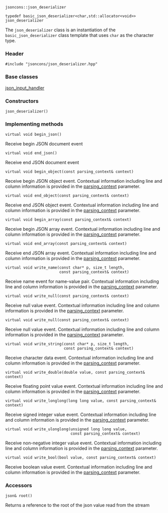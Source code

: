     jsoncons::json_deserializer

    typedef basic_json_deserializer<char,std::allocator<void>> json_deserializer

The `json_deserializer` class is an instantiation of the `basic_json_deserializer` class template that uses `char` as the character type.

### Header

    #include "jsoncons/json_deserializer.hpp"

### Base classes

[json_input_handler](json_input_handler)

### Constructors

    json_deserializer()

### Implementing methods

    virtual void begin_json()
Receive begin JSON document event

    virtual void end_json()
Receive end JSON document event

    virtual void begin_object(const parsing_context& context)
Receive begin JSON object event. Contextual information including
line and column information is provided in the [parsing_context](parsing_context) parameter. 

    virtual void end_object(const parsing_context& context)
Receive end JSON object event. Contextual information including
line and column information is provided in the [parsing_context](parsing_context) parameter. 

    virtual void begin_array(const parsing_context& context)
Receive begin JSON array event. Contextual information including
line and column information is provided in the [parsing_context](parsing_context) parameter. 

    virtual void end_array(const parsing_context& context)
Receive end JSON array event. Contextual information including
line and column information is provided in the [parsing_context](parsing_context) parameter. 

    virtual void write_name(const char* p, size_t length, 
                            const parsing_context& context)
Receive name event for name-value pair. Contextual information including
line and column information is provided in the [parsing_context](parsing_context) parameter.  

    virtual void write_null(const parsing_context& context)
Receive null value event. Contextual information including
line and column information is provided in the [parsing_context](parsing_context) parameter. 

    virtual void write_null(const parsing_context& context)
Receive null value event. Contextual information including
line and column information is provided in the [parsing_context](parsing_context) parameter. 

    virtual void write_string(const char* p, size_t length, 
                              const parsing_context& context)
Receive character data event. Contextual information including
line and column information is provided in the [parsing_context](parsing_context) parameter. 

    virtual void write_double(double value, const parsing_context& context)
Receive floating point value event. Contextual information including
line and column information is provided in the [parsing_context](parsing_context) parameter. 

    virtual void write_longlong(long long value, const parsing_context& context)
Receive signed integer value event. Contextual information including
line and column information is provided in the [parsing_context](parsing_context) parameter. 

    virtual void write_ulonglong(unsigned long long value, 
                                 const parsing_context& context)
Receive non-negative integer value event. Contextual information including
line and column information is provided in the [parsing_context](parsing_context) parameter. 

    virtual void write_bool(bool value, const parsing_context& context)
Receive boolean value event. Contextual information including
line and column information is provided in the [parsing_context](parsing_context) parameter. 

### Accessors

    json& root()
Returns a reference to the root of the json value read from the stream
